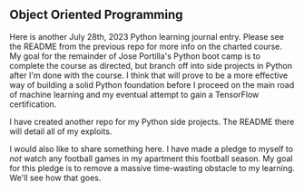 ## Object Oriented Programming

Here is another July 28th, 2023 Python learning journal entry. Please see the README from the previous repo for more info on the charted course. My goal for the remainder of Jose Portilla's Python boot camp is to complete the course as directed, but branch off into side projects in Python after I'm done with the course. I think that will prove to be a more effective way of building a solid Python foundation before I proceed on the main road of machine learning and my eventual attempt to gain a TensorFlow certification.

I have created another repo for my Python side projects. The README there will detail all of my exploits.

I would also like to share something here. I have made a pledge to myself to _not_ watch any football games in my apartment this football season. My goal for this pledge is to remove a massive time-wasting obstacle to my learning. We'll see how that goes.
